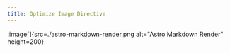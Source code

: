 ```yaml
---
title: Optimize Image Directive
---
```

:image[]{src=./astro-markdown-render.png alt="Astro Markdown Render" height=200}
